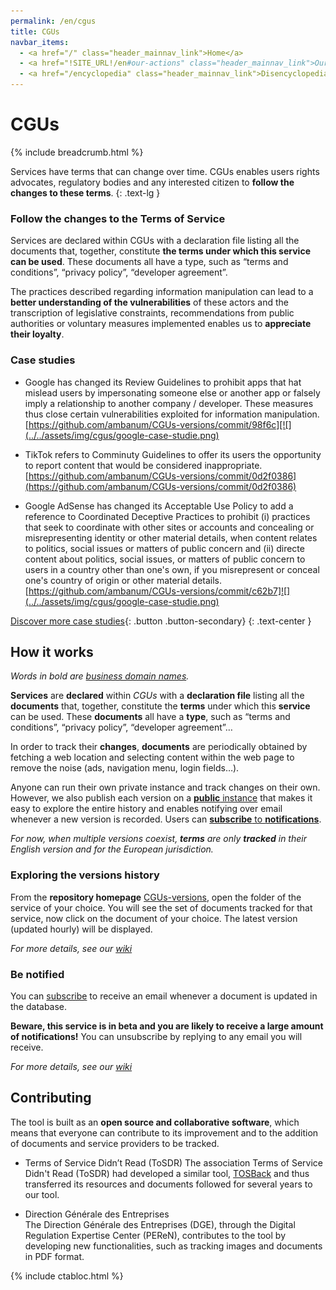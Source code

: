 ```yaml
---
permalink: /en/cgus
title: CGUs
navbar_items:
  - <a href="/" class="header_mainnav_link">Home</a>
  - <a href="!SITE_URL!/en#our-actions" class="header_mainnav_link">Our actions</a>
  - <a href="/encyclopedia" class="header_mainnav_link">Disencyclopedia</a>
---
```


# CGUs

{% include breadcrumb.html %}

Services have terms that can change over time. CGUs enables users rights advocates, regulatory bodies and any interested citizen to **follow the changes to these terms**.
{: .text-lg }

### Follow the changes to the Terms of Service

Services are declared within CGUs with a declaration file listing all the documents that, together, constitute **the terms under which this service can be used**. These documents all have a type, such as “terms and conditions”, “privacy policy”, “developer agreement”.

The practices described regarding information manipulation can lead to a **better understanding of the vulnerabilities** of these actors and the transcription of legislative constraints, recommendations from public authorities or voluntary measures implemented enables us to **appreciate their loyalty**.

### Case studies

- Google has changed its Review Guidelines to prohibit apps that hat mislead users by impersonating someone else or another app or falsely imply a relationship to another company / developer. These measures thus close certain vulnerabilities exploited for information manipulation.
[https://github.com/ambanum/CGUs-versions/commit/98f6c][![](../../assets/img/cgus/google-case-studie.png)

- TikTok refers to Comminuty Guidelines to offer its users the opportunity to report content that would be considered inappropriate.
[https://github.com/ambanum/CGUs-versions/commit/0d2f0386](https://github.com/ambanum/CGUs-versions/commit/0d2f0386)

- Google AdSense has changed its Acceptable Use Policy to add a reference to Coordinated Deceptive Practices to prohibit (i) practices that seek to coordinate with other sites or accounts and concealing or misrepresenting identity or other material details, when content relates to politics, social issues or matters of public concern and (ii) directe content about politics, social issues, or matters of public concern to users in a country other than one's own, if you misrepresent or conceal one's country of origin or other material details.
[https://github.com/ambanum/CGUs-versions/commit/c62b7]![](../../assets/img/cgus/google-case-studie.png)

[Discover more case studies](https://github.com/ambanum/CGUs/wiki/%C3%89tudes-de-cas){: .button .button-secondary}
{: .text-center }

## How it works

_Words in bold are [business domain names](https://en.wikipedia.org/wiki/Domain-driven_design)._

**Services** are **declared** within _CGUs_ with a **declaration file** listing all the **documents** that, together, constitute the **terms** under which this **service** can be used. These **documents** all have a **type**, such as “terms and conditions”, “privacy policy”, “developer agreement”…

In order to track their **changes**, **documents** are periodically obtained by fetching a web location and selecting content within the web page to remove the noise (ads, navigation menu, login fields…).

Anyone can run their own private instance and track changes on their own. However, we also publish each version on a [**public** instance](https://github.com/ambanum/CGUs-versions) that makes it easy to explore the entire history and enables notifying over email whenever a new version is recorded.
Users can [**subscribe** to **notifications**](#be-notified).

_For now, when multiple versions coexist, **terms** are only **tracked** in their English version and for the European jurisdiction._

### Exploring the versions history

From the **repository homepage** [CGUs-versions](https://github.com/ambanum/CGUs-versions), open the folder of the service of your choice. You will see the set of documents tracked for that service, now click on the document of your choice. The latest version (updated hourly) will be displayed.

_For more details, see our [wiki](https://github.com/ambanum/CGUs#exploring-the-versions-history)_

### Be notified

You can [subscribe](https://59692a77.sibforms.com/serve/MUIEAKuTv3y67e27PkjAiw7UkHCn0qVrcD188cQb-ofHVBGpvdUWQ6EraZ5AIb6vJqz3L8LDvYhEzPb2SE6eGWP35zXrpwEFVJCpGuER9DKPBUrifKScpF_ENMqwE_OiOZ3FdCV2ra-TXQNxB2sTEL13Zj8HU7U0vbbeF7TnbFiW8gGbcOa5liqmMvw_rghnEB2htMQRCk6A3eyj) to receive an email whenever a document is updated in the database.

**Beware, this service is in beta and you are likely to receive a large amount of notifications!** You can unsubscribe by replying to any email you will receive.

_For more details, see our [wiki](https://github.com/ambanum/CGUs#be-notified)_

## Contributing

The tool is built as an **open source and collaborative software**, which means that everyone can contribute to its improvement and to the addition of documents and service providers to be tracked.

- Terms of Service Didn’t Read (ToSDR)
The association Terms of Service Didn't Read (ToSDR) had developed a similar tool, [TOSBack](https://tosback.org/) and thus transferred its resources and documents followed for several years to our tool. 

- Direction Générale des Entreprises  
The Direction Générale des Entreprises (DGE), through the Digital Regulation Expertise Center (PEReN), contributes to the tool by developing new functionalities, such as tracking images and documents in PDF format.

{% include ctabloc.html %}
